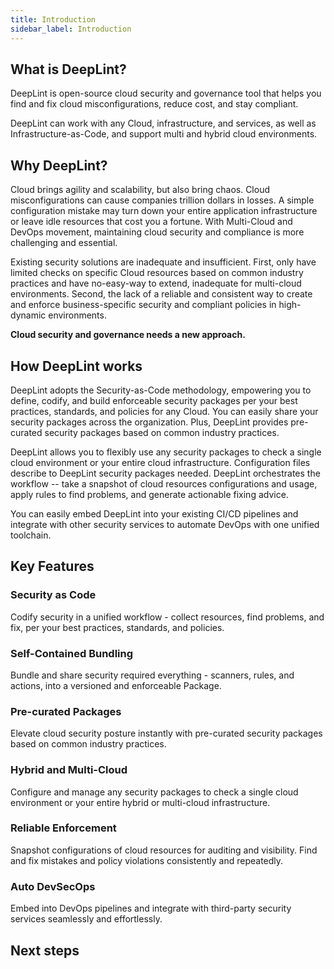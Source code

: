 ```yaml
---
title: Introduction
sidebar_label: Introduction
---
```

## What is DeepLint?

DeepLint is open-source cloud security and governance tool that helps you find and fix cloud misconfigurations, reduce cost, and stay compliant. 

DeepLint can work with any Cloud, infrastructure, and services, as well as Infrastructure-as-Code, and support multi and hybrid cloud environments. 

## Why DeepLint?

Cloud brings agility and scalability, but also bring chaos. Cloud misconfigurations can cause companies trillion dollars in losses. A simple configuration mistake may turn down your entire application infrastructure or leave idle resources that cost you a fortune. With Multi-Cloud and DevOps movement, maintaining cloud security and compliance is more challenging and essential.

Existing security solutions are inadequate and insufficient. First,  only have limited checks on specific Cloud resources based on common industry practices and have no-easy-way to extend, inadequate for multi-cloud environments. Second, the lack of a reliable and consistent way to create and enforce business-specific security and compliant policies in high-dynamic environments. 

**Cloud security and governance needs a new approach.**

## How DeepLint works

DeepLint adopts the Security-as-Code methodology, empowering you to define, codify, and build enforceable security packages per your best practices, standards, and policies for any Cloud. You can easily share your security packages across the organization.  Plus, DeepLint provides pre-curated security packages based on common industry practices. 

DeepLint allows you to flexibly use any security packages to check a single cloud environment or your entire cloud infrastructure. Configuration files describe to DeepLint security packages needed. DeepLint orchestrates the workflow -- take a snapshot of cloud resources configurations and usage, apply rules to find problems, and generate actionable fixing advice. 

You can easily embed DeepLint into your existing CI/CD pipelines and integrate with other security services to automate DevOps with one unified toolchain.

## Key Features
### Security as Code
Codify security in a unified workflow - collect resources, find problems, and fix, per your best practices, standards, and policies.
### Self-Contained Bundling
Bundle and share security required everything - scanners, rules, and actions, into a versioned and enforceable Package.
### Pre-curated Packages
Elevate cloud security posture instantly with pre-curated security packages based on common industry practices.
### Hybrid and Multi-Cloud
Configure and manage any security packages to check a single cloud environment or your entire hybrid or multi-cloud infrastructure.
### Reliable Enforcement
Snapshot configurations of cloud resources for auditing and visibility. Find and fix mistakes and policy violations consistently and repeatedly.
### Auto DevSecOps
Embed into DevOps pipelines and integrate with third-party security services seamlessly and effortlessly.

## Next steps

